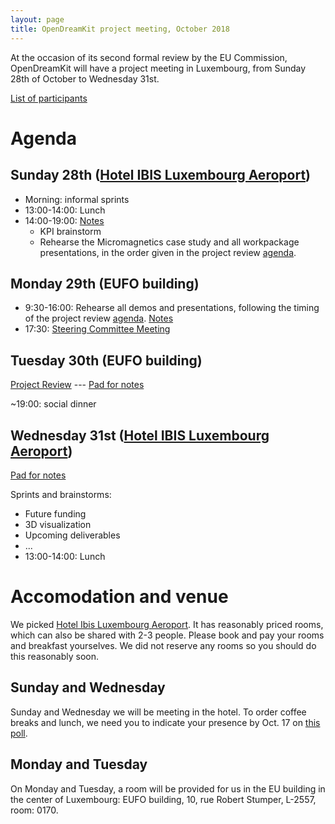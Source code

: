 ```yaml
---
layout: page
title: OpenDreamKit project meeting, October 2018
---
```


At the occasion of its second formal review by the EU Commission,
OpenDreamKit will have a project meeting in Luxembourg, from Sunday
28th of October to Wednesday 31st.

[List of participants](https://framadate.org/Q4xKIHMcYtstrhej)

# Agenda

## Sunday 28th ([Hotel IBIS Luxembourg Aeroport](https://www.accorhotels.com/gb/hotel-0974-ibis-luxembourg-aeroport/index.shtml))

- Morning: informal sprints
- 13:00-14:00: Lunch
- 14:00-19:00: [Notes](NotesSunday)
  - KPI brainstorm
  - Rehearse the Micromagnetics case study and all workpackage
    presentations, in the order given in the project review
    [agenda](ProjectReview#agenda).

## Monday 29th (EUFO building)

- 9:30-16:00: Rehearse all demos and presentations, following the timing of the
  project review [agenda](ProjectReview#agenda). [Notes](NotesMonday)
- 17:30:
  [Steering Committee Meeting](SteeringCommitteeMeeting/)

## Tuesday 30th (EUFO building)

[Project Review](ProjectReview) --- [Pad for notes](https://hackmd.io/p48KpjlIR4mEoW0ZYToytg)

~19:00: social dinner

## Wednesday 31st ([Hotel IBIS Luxembourg Aeroport](https://www.accorhotels.com/gb/hotel-0974-ibis-luxembourg-aeroport/index.shtml))

[Pad for notes](https://hackmd.io/19XqGFczRbePkUlF4J7VsA)

Sprints and brainstorms:

- Future funding
- 3D visualization
- Upcoming deliverables
- ...
- 13:00-14:00: Lunch

# Accomodation and venue

We picked [Hotel Ibis Luxembourg Aeroport](https://www.accorhotels.com/gb/hotel-0974-ibis-luxembourg-aeroport/index.shtml).
It has reasonably priced rooms, which can also be shared with 2-3
people. Please book and pay your rooms and breakfast yourselves. We
did not reserve any rooms so you should do this reasonably soon.

## Sunday and Wednesday

Sunday and Wednesday we will be meeting in the hotel. To order coffee
breaks and lunch, we need you to indicate your presence by Oct. 17 on
[this poll](https://framadate.org/Q4xKIHMcYtstrhej).

## Monday and Tuesday

On Monday and Tuesday, a room will be provided for us in the EU
building in the center of Luxembourg: EUFO building, 10, rue Robert
Stumper, L-2557, room: 0170.

